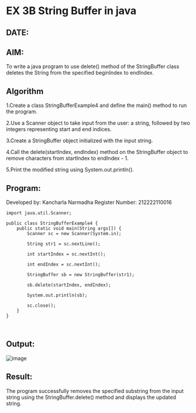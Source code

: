 
# EX 3B String Buffer in java
## DATE:
## AIM:
To write a java program to use delete() method of the StringBuffer class deletes the String from the specified beginIndex to endIndex.






## Algorithm

1.Create a class StringBufferExample4 and define the main() method to run the program.

2.Use a Scanner object to take input from the user: a string, followed by two integers representing start and end indices.

3.Create a StringBuffer object initialized with the input string.

4.Call the delete(startIndex, endIndex) method on the StringBuffer object to remove characters from startIndex to endIndex - 1.

5.Print the modified string using System.out.println().








## Program:

Developed by: Kancharla Narmadha
Register Number: 212222110016
```
import java.util.Scanner;

public class StringBufferExample4 {
    public static void main(String args[]) {
        Scanner sc = new Scanner(System.in);
        
        String str1 = sc.nextLine();
        
        int startIndex = sc.nextInt();
        
        int endIndex = sc.nextInt();
        
        StringBuffer sb = new StringBuffer(str1);
        
        sb.delete(startIndex, endIndex);
         
        System.out.println(sb);
        
        sc.close();
    }
}

    
```

## Output:
![image](https://github.com/user-attachments/assets/4cbc487d-5e60-4c7f-81b6-1dc138549071)


## Result:
The program successfully removes the specified substring from the input string using the StringBuffer.delete() method and displays the updated string.







